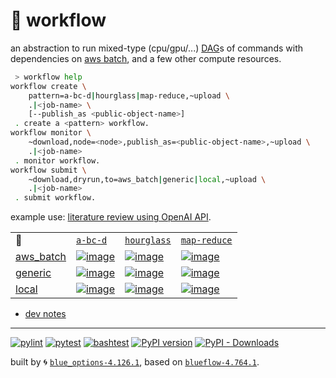 # 📜 workflow

an abstraction to run mixed-type (cpu/gpu/...) [DAG](https://networkx.org/documentation/stable/reference/classes/digraph.html)s of commands with dependencies on [aws batch](https://aws.amazon.com/batch/), and a few other compute resources.

```bash
 > workflow help
workflow create \
	pattern=a-bc-d|hourglass|map-reduce,~upload \
	.|<job-name> \
	[--publish_as <public-object-name>]
 . create a <pattern> workflow.
workflow monitor \
	~download,node=<node>,publish_as=<public-object-name>,~upload \
	.|<job-name>
 . monitor workflow.
workflow submit \
	~download,dryrun,to=aws_batch|generic|local,~upload \
	.|<job-name>
 . submit workflow.
```

example use: [literature review using OpenAI API](https://github.com/kamangir/openai-commands/tree/main/openai_commands/literature_review).

|   |   |   |   |
| --- | --- | --- | --- |
| 📜 | [`a-bc-d`](./patterns/a-bc-d.dot) | [`hourglass`](./patterns/hourglass.dot) | [`map-reduce`](./patterns/map-reduce.dot) |
| [aws_batch](./runners/aws_batch.py) | [![image](https://kamangir-public.s3.ca-central-1.amazonaws.com/aws_batch-a-bc-d/workflow.gif?raw=true&random=fASVtlynEeD0N8t6)](https://kamangir-public.s3.ca-central-1.amazonaws.com/aws_batch-a-bc-d/workflow.gif?raw=true&random=fASVtlynEeD0N8t6) | [![image](https://kamangir-public.s3.ca-central-1.amazonaws.com/aws_batch-hourglass/workflow.gif?raw=true&random=gXEbBPRc7y18UrSP)](https://kamangir-public.s3.ca-central-1.amazonaws.com/aws_batch-hourglass/workflow.gif?raw=true&random=gXEbBPRc7y18UrSP) | [![image](https://kamangir-public.s3.ca-central-1.amazonaws.com/aws_batch-map-reduce/workflow.gif?raw=true&random=tWNdTfekvzTOSqJq)](https://kamangir-public.s3.ca-central-1.amazonaws.com/aws_batch-map-reduce/workflow.gif?raw=true&random=tWNdTfekvzTOSqJq) |
| [generic](./runners/generic.py) | [![image](https://kamangir-public.s3.ca-central-1.amazonaws.com/generic-a-bc-d/workflow.gif?raw=true&random=d2QKcSz82Wz67sOC)](https://kamangir-public.s3.ca-central-1.amazonaws.com/generic-a-bc-d/workflow.gif?raw=true&random=d2QKcSz82Wz67sOC) | [![image](https://kamangir-public.s3.ca-central-1.amazonaws.com/generic-hourglass/workflow.gif?raw=true&random=GXNvKrQAJnTx1gzR)](https://kamangir-public.s3.ca-central-1.amazonaws.com/generic-hourglass/workflow.gif?raw=true&random=GXNvKrQAJnTx1gzR) | [![image](https://kamangir-public.s3.ca-central-1.amazonaws.com/generic-map-reduce/workflow.gif?raw=true&random=RxaOwDvmKdy3q1xe)](https://kamangir-public.s3.ca-central-1.amazonaws.com/generic-map-reduce/workflow.gif?raw=true&random=RxaOwDvmKdy3q1xe) |
| [local](./runners/local.py) | [![image](https://kamangir-public.s3.ca-central-1.amazonaws.com/local-a-bc-d/workflow.gif?raw=true&random=ymqQMRDvkgpdFibW)](https://kamangir-public.s3.ca-central-1.amazonaws.com/local-a-bc-d/workflow.gif?raw=true&random=ymqQMRDvkgpdFibW) | [![image](https://kamangir-public.s3.ca-central-1.amazonaws.com/local-hourglass/workflow.gif?raw=true&random=BY5lUXl36U12PW0F)](https://kamangir-public.s3.ca-central-1.amazonaws.com/local-hourglass/workflow.gif?raw=true&random=BY5lUXl36U12PW0F) | [![image](https://kamangir-public.s3.ca-central-1.amazonaws.com/local-map-reduce/workflow.gif?raw=true&random=qr2zmfYDZOtLN5Db)](https://kamangir-public.s3.ca-central-1.amazonaws.com/local-map-reduce/workflow.gif?raw=true&random=qr2zmfYDZOtLN5Db) |

- [dev notes](https://arash-kamangir.medium.com/%EF%B8%8F-openai-experiments-54-e49117dc69ef)

---


[![pylint](https://github.com/kamangir/notebooks-and-scripts/actions/workflows/pylint.yml/badge.svg)](https://github.com/kamangir/notebooks-and-scripts/actions/workflows/pylint.yml) [![pytest](https://github.com/kamangir/notebooks-and-scripts/actions/workflows/pytest.yml/badge.svg)](https://github.com/kamangir/notebooks-and-scripts/actions/workflows/pytest.yml) [![bashtest](https://github.com/kamangir/notebooks-and-scripts/actions/workflows/bashtest.yml/badge.svg)](https://github.com/kamangir/notebooks-and-scripts/actions/workflows/bashtest.yml) [![PyPI version](https://img.shields.io/pypi/v/notebooks-and-scripts.svg)](https://pypi.org/project/notebooks-and-scripts/) [![PyPI - Downloads](https://img.shields.io/pypi/dd/notebooks-and-scripts)](https://pypistats.org/packages/notebooks-and-scripts)

built by 🌀 [`blue_options-4.126.1`](https://github.com/kamangir/awesome-bash-cli), based on [`blueflow-4.764.1`](https://github.com/kamangir/notebooks-and-scripts).
